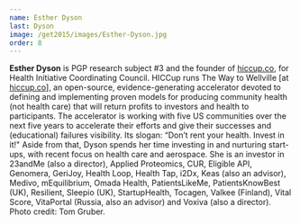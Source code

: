 ```yaml
---
name: Esther Dyson
last: Dyson
image: /get2015/images/Esther-Dyson.jpg
order: 8
---
```


**Esther Dyson** is PGP research subject #3 and the founder of [hiccup.co](http://www.hiccup.co), for Health Initiative Coordinating Council. HICCup runs The Way to Wellville [at [hiccup.co](http://www.hiccup.co)], an open-source, evidence-generating accelerator devoted to defining and implementing proven models for producing community health (not health care) that will return profits to investors and health to participants. The accelerator is working with five US communities over the next five years to accelerate their efforts and give their successes and (educational) failures visibility. Its slogan: “Don’t rent your health. Invest in it!" Aside from that, Dyson spends her time investing in and nurturing start-ups, with recent focus on health care and aerospace. She is an investor in 23andMe (also a director), Applied Proteomics, CUR, Eligible API, Genomera, GeriJoy, Health Loop, Health Tap, i2Dx, Keas (also an advisor), Medivo, mEquilibrium, Omada Health, PatientsLikeMe, PatientsKnowBest (UK), Resilient, Sleepio (UK), StartupHealth, Tocagen, Valkee (Finland), Vital Score, VitaPortal (Russia, also an advisor) and Voxiva (also a director). Photo credit: Tom Gruber.
